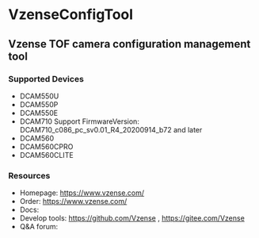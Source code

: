 # VzenseConfigTool

## Vzense TOF camera configuration management tool

### Supported Devices

- DCAM550U
- DCAM550P
- DCAM550E
- DCAM710
Support FirmwareVersion: DCAM710_c086_pc_sv0.01_R4_20200914_b72 and later
- DCAM560
- DCAM560CPRO
- DCAM560CLITE

### Resources

- Homepage: https://www.vzense.com/
- Order: https://www.vzense.com/
- Docs:
- Develop tools: https://github.com/Vzense , https://gitee.com/Vzense
- Q&A forum: 
